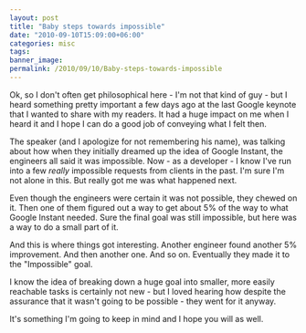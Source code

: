 ```yaml
---
layout: post
title: "Baby steps towards impossible"
date: "2010-09-10T15:09:00+06:00"
categories: misc 
tags: 
banner_image: 
permalink: /2010/09/10/Baby-steps-towards-impossible
---
```


Ok, so I don't often get philosophical here - I'm not that kind of guy - but I heard something pretty important a few days ago at the last Google keynote that I wanted to share with my readers. It had a huge impact on me when I heard it and I hope I can do a good job of conveying what I felt then.

The speaker (and I apologize for not remembering his name), was talking about how when they initially dreamed up the idea of Google Instant, the engineers all said it was impossible. Now - as a developer - I know I've run into a few <i>really</i> impossible requests from clients in the past. I'm sure I'm not alone in this. But really got me was what happened next. 

Even though the engineers were certain it was not possible, they chewed on it. Then one of them figured out a way to get about 5% of the way to what Google Instant needed. Sure the final goal was still impossible, but here was a way to do a small part of it. 

And this is where things got interesting. Another engineer found another 5% improvement. And then another one. And so on. Eventually they made it to the "Impossible" goal. 

I know the idea of breaking down a huge goal into smaller, more easily reachable tasks is certainly not new - but I loved hearing how despite the assurance that it wasn't going to be possible - they went for it anyway. 

It's something I'm going to keep in mind and I hope you will as well.